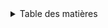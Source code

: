 <details>
    <summary>Table des matières</summary>

- [Introduction](README.md)
- [Structure](structure.md)
- [Getting Started](getting-started.md)
- [Console](console.md)
- [Controller](controller.md)
- [Doctrine](doctrine.md)
- [Models](models.md)
- [Migration](migration.md)
- [Repositories](repositories.md)
- [Pratique](pratique.md)

</details>
